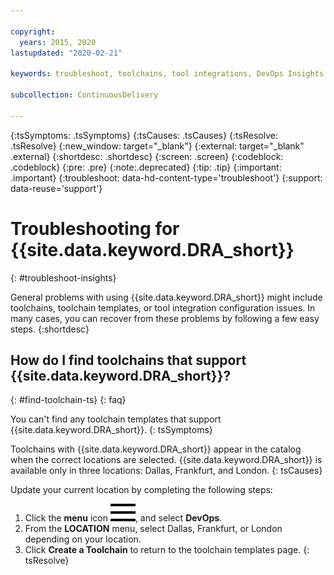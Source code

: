 ```yaml
---

copyright:
  years: 2015, 2020
lastupdated: "2020-02-21"

keywords: troubleshoot, toolchains, tool integrations, DevOps Insights

subcollection: ContinuousDelivery

---
```


{:tsSymptoms: .tsSymptoms}
{:tsCauses: .tsCauses}
{:tsResolve: .tsResolve}
{:new_window: target="_blank"}
{:external: target="_blank" .external}
{:shortdesc: .shortdesc}
{:screen: .screen}
{:codeblock: .codeblock}
{:pre: .pre}
{:note:.deprecated}
{:tip: .tip}
{:important: .important}
{:troubleshoot: data-hd-content-type='troubleshoot'}
{:support: data-reuse='support'}

# Troubleshooting for {{site.data.keyword.DRA_short}}
{: #troubleshoot-insights}

General problems with using {{site.data.keyword.DRA_short}} might include toolchains, toolchain templates, or tool integration configuration issues. In many cases, you can recover from these problems by following a few easy steps.
{:shortdesc}


## How do I find toolchains that support {{site.data.keyword.DRA_short}}?
{: #find-toolchain-ts}
{: faq}

You can't find any toolchain templates that support {{site.data.keyword.DRA_short}}.
{: tsSymptoms}

Toolchains with {{site.data.keyword.DRA_short}} appear in the catalog when the correct locations are selected. {{site.data.keyword.DRA_short}} is available only in three locations: Dallas, Frankfurt, and London.
{: tsCauses}

Update your current location by completing the following steps:

1. Click the **menu** icon ![hamburger icon](images/icon_hamburger.svg), and select **DevOps**.
2. From the **LOCATION** menu, select Dallas, Frankfurt, or London depending on your location.
3. Click **Create a Toolchain** to return to the toolchain templates page.
{: tsResolve}
